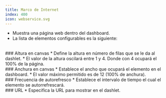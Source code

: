 ```yaml
---
title: Marco de Internet
index: 400
icon: webservice.svg
---
```

* Muestra una página web dentro del dashboard.
* La lista de elementos configurables es la siguiente:

<br />
### Altura en canvas
* Define la altura en número de filas que se le da al dashlet.
* El valor de la altura oscilará entre 1 y 4. Donde con 4 ocupará el 100% de la página.

<br />
### Anchura en canvas
* Establece el ancho que ocupará el elemento en el dashboard.
* El valor máximo permitido es de 12 (100% de anchura).

<br/>
### Frecuencia de autorefresco
* Establece el intervalo de tiempo el cual el elemento se autorrefrescará.



<br />
### URL
* Especifica la URL para mostrar en el dashlet.